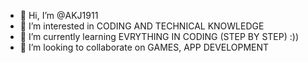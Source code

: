 - 👋 Hi, I’m @AKJ1911
- 👀 I’m interested in CODING AND TECHNICAL KNOWLEDGE
- 🌱 I’m currently learning EVRYTHING IN CODING (STEP BY STEP) :))
- 💞️ I’m looking to collaborate on GAMES, APP DEVELOPMENT

<!---
AKJ1911/AKJ1911 is a ✨ special ✨ repository because its `README.md` (this file) appears on your GitHub profile.
You can click the Preview link to take a look at your changes.
--->
